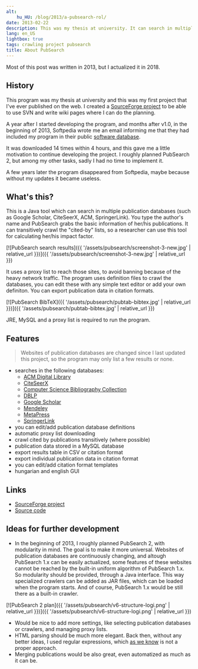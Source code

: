 ```yaml
---
alt:
    hu_HU: /blog/2013/a-pubsearch-rol/
date: 2013-02-22
description: This was my thesis at university. It can search in multiple publication databases and crawl citations too. In 2013, it was picked by Softpedia.
lang: en_US
lightbox: true
tags: crawling project pubsearch
title: About PubSearch
---
```


Most of this post was written in 2013, but I actualized it in 2018.

## History

This program was my thesis at university and this was my first project that I've ever published on the web. I created a [SourceForge project][sourceforge] to be able to use SVN and write wiki pages where I can do the planning.

A year after I started developing the program, and months after v1.0, in the beginning of 2013, Softpedia wrote me an email informing me that they had included my program in their public [software database][softpedia].

It was downloaded 14 times within 4 hours, and this gave me a little motivation to continue developing the project. I roughly planned PubSearch 2, but among my other tasks, sadly I had no time to implement it.

A few years later the program disappeared from Softpedia, maybe because without my updates it became useless.

## What's this?

This is a Java tool which can search in multiple publication databases (such as Google Scholar, CiteSeerX, ACM, SpringerLink). You type the author's name and PubSearch grabs the basic information of her/his publications. It can transitively crawl the "cited-by" lists, so a researcher can use this tool for calculating her/his impact factor.

[![PubSearch search results]({{ '/assets/pubsearch/screenshot-3-new.jpg' | relative_url }})]({{ '/assets/pubsearch/screenshot-3-new.jpg' | relative_url }})

It uses a proxy list to reach those sites, to avoid banning because of the heavy network traffic. The program uses definition files to crawl the databases, you can edit these with any simple text editor or add your own definiton. You can export publication data in citation formats.

[![PubSearch BibTeX]({{ '/assets/pubsearch/pubtab-bibtex.jpg' | relative_url }})]({{ '/assets/pubsearch/pubtab-bibtex.jpg' | relative_url }})

JRE, MySQL and a proxy list is required to run the program.

## Features

> Websites of publication databases are changed since I last updated this project, so the program may only list a few results or none.

-   searches in the following databases:
    -   [ACM Digital Library](https://dl.acm.org/)
    -   [CiteSeerX](http://citeseerx.ist.psu.edu/)
    -   [Computer Science Bibliography Collection](https://liinwww.ira.uka.de/bibliography/)
    -   [DBLP](https://dblp.uni-trier.de/)
    -   [Google Scholar](https://scholar.google.com/)
    -   [Mendeley](https://www.mendeley.com/)
    -   [MetaPress](http://www.metapress.com/)
    -   [SpringerLink](https://link.springer.com/)
-   you can edit/add publication database definitions
-   automatic proxy list downloading
-   crawl cited by publications transitively (where possible)
-   publication data stored in a MySQL database
-   export results table in CSV or citation format
-   export individual publication data in citation format
-   you can edit/add citation format templates
-   hungarian and english GUI

## Links

-   [SourceForge project](https://sourceforge.net/projects/pubsearch/)
-   [Source code](https://github.com/juzraai/PubSearch)

## Ideas for further development

-   In the beginning of 2013, I roughly planned PubSearch 2, with modularity in mind. The goal is to make it more universal. Websites of publication databases are continuously changing, and altough PubSearch 1.x can be easily actualized, some features of these websites cannot be reached by the built-in uniform algorithm of PubSearch 1.x. So modularity should be provided, through a Java interface. This way specialized crawlers can be added as JAR files, which can be loaded when the program starts. And of course, PubSearch 1.x would be still there as a built-in crawler.

[![PubSearch 2 plan]({{ '/assets/pubsearch/v6-structure-logi.png' | relative_url }})]({{ '/assets/pubsearch/v6-structure-logi.png' | relative_url }})

-   Would be nice to add more settings, like selecting publication databases or crawlers, and managing proxy lists.
-   HTML parsing should be much more elegant. Back then, without any better ideas, I used regular expressions, which [as we know][html-regex] is not a proper approach.
-   Merging publications would be also great, even automatized as much as it can be.

[html-regex]: https://stackoverflow.com/a/1732454/2418224
[softpedia]: http://www.softpedia.com/get/Internet/Servers/Database-Utils/PubSearch.shtml
[sourceforge]: http://pubsearch.sf.net/
